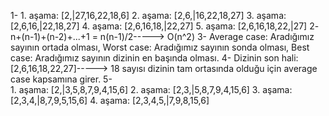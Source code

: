 1- 
    1. aşama: [2,|27,16,22,18,6]
    2. aşama: [2,6,|16,22,18,27]
    3. aşama: [2,6,16,|22,18,27]
    4. aşama: [2,6,16,18,|22,27]
    5. aşama: [2,6,16,18,22,|27]
2-
    n+(n-1)+(n-2)+...+1 = n(n-1)/2-----> O(n^2)
3-
    Average case: Aradığımız sayının ortada olması,
    Worst case: Aradığımız sayının sonda olması,
    Best case: Aradığımız sayının dizinin en başında olması.
4-
    Dizinin son hali: [2,6,16,18,22,27]-----> 18 sayısı dizinin tam ortasında olduğu için average case kapsamına girer.
5-  
    1. aşama: [2,|3,5,8,7,9,4,15,6]
    2. aşama: [2,3,|5,8,7,9,4,15,6]
    3. aşama: [2,3,4,|8,7,9,5,15,6]
    4. aşama: [2,3,4,5,|7,9,8,15,6]
